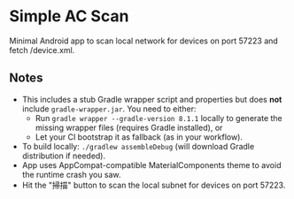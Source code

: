 # Simple AC Scan
Minimal Android app to scan local network for devices on port 57223 and fetch /device.xml.

## Notes
- This includes a stub Gradle wrapper script and properties but does **not** include `gradle-wrapper.jar`. 
  You need to either:
    * Run `gradle wrapper --gradle-version 8.1.1` locally to generate the missing wrapper files (requires Gradle installed), or
    * Let your CI bootstrap it as fallback (as in your workflow).
- To build locally: `./gradlew assembleDebug` (will download Gradle distribution if needed).
- App uses AppCompat-compatible MaterialComponents theme to avoid the runtime crash you saw.
- Hit the "掃描" button to scan the local subnet for devices on port 57223.
